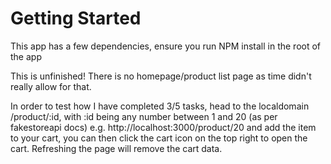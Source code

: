 # Getting Started

This app has a few dependencies, ensure you run NPM install in the root of the app


This is unfinished! There is no homepage/product list page as time didn't really allow for that.

In order to test how I have completed 3/5 tasks, head to the localdomain /product/:id, with :id being any number between 1 and 20 (as per fakestoreapi docs) e.g. http://localhost:3000/product/20 and add the item to your cart, you can then click the cart icon on the top right to open the cart. Refreshing the page will remove the cart data.
